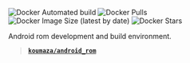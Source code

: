 ![Docker Automated build](https://img.shields.io/docker/automated/koumaza/android_rom?style=for-the-badge)
![Docker Pulls](https://img.shields.io/docker/pulls/koumaza/android_rom?style=for-the-badge)
![Docker Image Size (latest by date)](https://img.shields.io/docker/image-size/koumaza/android_rom?style=for-the-badge)
![Docker Stars](https://img.shields.io/docker/stars/koumaza/android_rom?style=for-the-badge)

Android rom development and build environment.
>**[`koumaza/android_rom`](https://hub.docker.com/r/koumaza/android_rom)**
